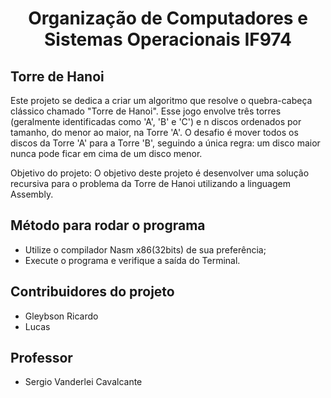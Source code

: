 <h1 align="center"> Organização de Computadores e Sistemas Operacionais IF974 </h1>

## Torre de Hanoi
Este projeto se dedica a criar um algoritmo que resolve o quebra-cabeça clássico chamado "Torre de Hanoi". Esse jogo envolve três torres (geralmente identificadas como 'A', 'B' e 'C') e n discos ordenados por tamanho, do menor ao maior, na Torre 'A'. O desafio é mover todos os discos da Torre 'A' para a Torre 'B', seguindo a única regra: um disco maior nunca pode ficar em cima de um disco menor.

Objetivo do projeto:
O objetivo deste projeto é desenvolver uma solução recursiva para o problema da Torre de Hanoi utilizando a linguagem Assembly.
## Método para rodar o programa
- Utilize o compilador Nasm x86(32bits) de sua preferência;
- Execute o programa e verifique a saída do Terminal.

## Contribuidores do projeto
 - Gleybson Ricardo
 - Lucas

## Professor 
 - Sergio Vanderlei Cavalcante
